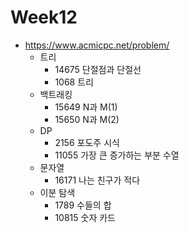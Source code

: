 # Week12
- https://www.acmicpc.net/problem/
  - 트리
    - 14675 단절점과 단절선
    - 1068 트리
  - 백트래킹
    - 15649 N과 M(1)
    - 15650 N과 M(2)
  - DP
    - 2156 포도주 시식
    - 11055 가장 큰 증가하는 부분 수열
  - 문자열
    - 16171 나는 친구가 적다
  - 이분 탐색
    - 1789 수들의 합
    - 10815 숫자 카드